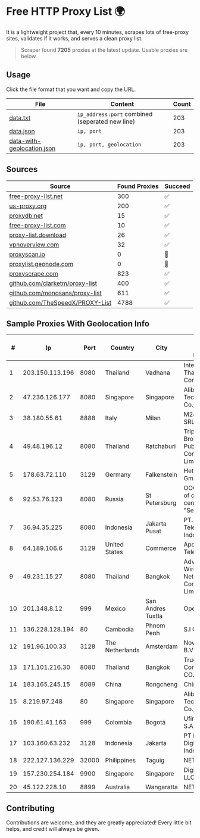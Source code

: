 
# Free HTTP Proxy List 🌍

It is a lightweight project that, every 10 minutes, scrapes lots of free-proxy sites, validates if it works, and serves a clean proxy list.


> Scraper found **7205** proxies at the latest update. Usable proxies are below.

## Usage

Click the file format that you want and copy the URL.


|File|Content|Count|
|----|-------|-----|
|[data.txt](https://raw.githubusercontent.com/themiralay/Proxy-List-World/master/data.txt)|`ip_address:port` combined (seperated new line)|203|
|[data.json](https://raw.githubusercontent.com/themiralay/Proxy-List-World/master/data.json)|`ip, port`|203|
|[data-with-geolocation.json](https://raw.githubusercontent.com/themiralay/Proxy-List-World/master/data-with-geolocation.json)|`ip, port, geolocation`|203|

## Sources

|Source|Found Proxies|Succeed|
|------|-------------|-------|
|[free-proxy-list.net](https://free-proxy-list.net)|300|✅|
|[us-proxy.org](https://www.us-proxy.org)|200|✅|
|[proxydb.net](http://proxydb.net)|15|✅|
|[free-proxy-list.com](https://free-proxy-list.com/?page=&port=&type%5B%5D=http&type%5B%5D=https&up_time=0&search=Search)|10|✅|
|[proxy-list.download](https://www.proxy-list.download/HTTP)|26|✅|
|[vpnoverview.com](https://vpnoverview.com/privacy/anonymous-browsing/free-proxy-servers)|32|✅|
|[proxyscan.io](https://www.proxyscan.io)|0|🚫|
|[proxylist.geonode.com](https://proxylist.geonode.com/api/proxy-list?limit=300&page=1&sort_by=lastChecked&sort_type=desc&protocols=http,https)|0|🚫|
|[proxyscrape.com](https://api.proxyscrape.com/v2/?request=displayproxies&protocol=http&timeout=10000&country=all&ssl=all&anonymity=all)|823|✅|
|[github.com/clarketm/proxy-list](https://raw.githubusercontent.com/clarketm/proxy-list/master/proxy-list-raw.txt)|400|✅|
|[github.com/monosans/proxy-list](https://raw.githubusercontent.com/monosans/proxy-list/main/proxies/http.txt)|611|✅|
|[github.com/TheSpeedX/PROXY-List](https://raw.githubusercontent.com/TheSpeedX/PROXY-List/master/http.txt)|4788|✅|


## Sample Proxies With Geolocation Info

|#|Ip|Port|Country|City|Internet Service Provider|
|-|--|----|-------|----|-------------------------|
|1|203.150.113.196|8080|Thailand|Vadhana|Internet Thailand Company Ltd.|
|2|47.236.126.177|8080|Singapore|Singapore|Alibaba (US) Technology Co., Ltd.|
|3|38.180.55.61|8888|Italy|Milan|M247 Europe SRL|
|4|49.48.196.12|8080|Thailand|Ratchaburi|Triple T Broadband Public Company Limited|
|5|178.63.72.110|3129|Germany|Falkenstein|Hetzner Online GmbH|
|6|92.53.76.123|8080|Russia|St Petersburg|OOO "Network of data-centers "Selectel"|
|7|36.94.35.225|8080|Indonesia|Jakarta Pusat|PT. Telekomunikasi Indonesia|
|8|64.189.106.6|3129|United States|Commerce|Apogee Telecom Inc.|
|9|49.231.15.27|8080|Thailand|Bangkok|Advanced Wireless Network Company Limited|
|10|201.148.8.12|999|Mexico|San Andres Tuxtla|Operbes|
|11|136.228.128.194|80|Cambodia|Phnom Penh|S.I Group|
|12|191.96.100.33|3128|The Netherlands|Amsterdam|NovoServe B.V.|
|13|171.101.216.30|8080|Thailand|Bangkok|True Internet Corporation CO. Ltd.|
|14|183.165.245.15|8089|China|Rongcheng|Chinanet|
|15|8.219.97.248|80|Singapore|Singapore|Alibaba (US) Technology Co., Ltd.|
|16|190.61.41.163|999|Colombia|Bogotá|Ufinet Panama S.A.|
|17|103.160.63.232|3128|Indonesia|Jakarta|PT Herza Digital Indonesia|
|18|222.127.136.229|32000|Philippines|Taguig|NETWORK-IP|
|19|157.230.254.184|9900|Singapore|Singapore|DigitalOcean, LLC|
|20|45.122.228.10|8899|Australia|Wangaratta|NETPTYLTD|



## Contributing

Contributions are welcome, and they are greatly appreciated! Every
little bit helps, and credit will always be given.

